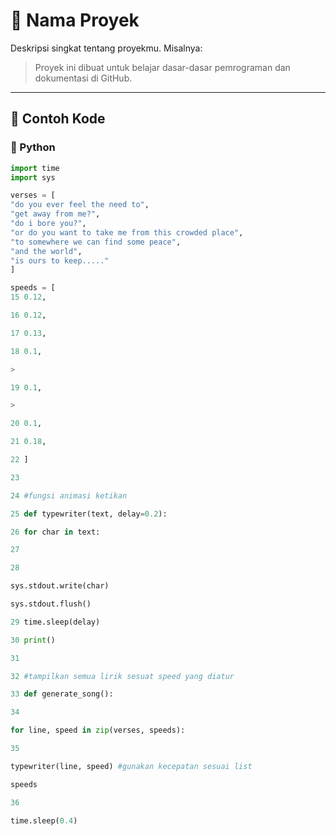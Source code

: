 # 🚀 Nama Proyek

Deskripsi singkat tentang proyekmu. Misalnya:  
> Proyek ini dibuat untuk belajar dasar-dasar pemrograman dan dokumentasi di GitHub.

---

## 📘 Contoh Kode

### 🔹 Python
```python
import time
import sys

verses = [
"do you ever feel the need to",
"get away from me?",
"do i bore you?",
"or do you want to take me from this crowded place",
"to somewhere we can find some peace",
"and the world",
"is ours to keep....."
]

speeds = [
15 0.12,

16 0.12,

17 0.13,

18 0.1,

>

19 0.1,

>

20 0.1,

21 0.18,

22 ]

23

24 #fungsi animasi ketikan

25 def typewriter(text, delay=0.2):

26 for char in text:

27

28

sys.stdout.write(char)

sys.stdout.flush()

29 time.sleep(delay)

30 print()

31

32 #tampilkan semua lirik sesuat speed yang diatur

33 def generate_song():

34

for line, speed in zip(verses, speeds):

35

typewriter(line, speed) #gunakan kecepatan sesuai list

speeds

36

time.sleep(0.4)
